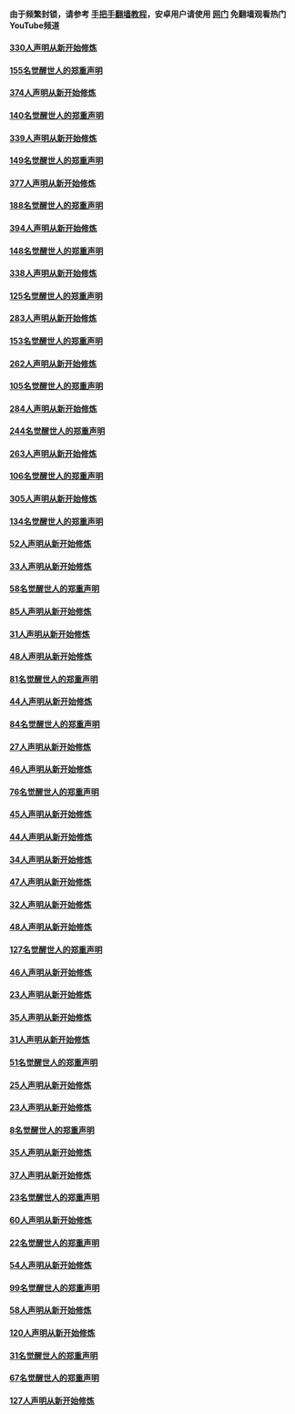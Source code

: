 #### 由于频繁封锁，请参考 [手把手翻墙教程](https://github.com/gfw-breaker/guides/wiki/)，安卓用户请使用 [网门](https://github.com/gfw-breaker/nogfw/blob/master/dl.md?t=05251301) 免翻墙观看热门YouTube频道 

#### [330人声明从新开始修炼](../pages/91/426139.md?t=05251301) 

#### [155名觉醒世人的郑重声明](../pages/91/426138.md?t=05251301) 

#### [374人声明从新开始修炼](../pages/91/425811.md?t=05251301) 

#### [140名觉醒世人的郑重声明](../pages/91/425810.md?t=05251301) 

#### [339人声明从新开始修炼](../pages/91/425690.md?t=05251301) 

#### [149名觉醒世人的郑重声明](../pages/91/425689.md?t=05251301) 

#### [377人声明从新开始修炼](../pages/91/424867.md?t=05251301) 

#### [188名觉醒世人的郑重声明](../pages/91/424866.md?t=05251301) 

#### [394人声明从新开始修炼](../pages/91/423914.md?t=05251301) 

#### [148名觉醒世人的郑重声明](../pages/91/423913.md?t=05251301) 

#### [338人声明从新开始修炼](../pages/91/423540.md?t=05251301) 

#### [125名觉醒世人的郑重声明](../pages/91/423539.md?t=05251301) 

#### [283人声明从新开始修炼](../pages/91/423296.md?t=05251301) 

#### [153名觉醒世人的郑重声明](../pages/91/423295.md?t=05251301) 

#### [262人声明从新开始修炼](../pages/91/423004.md?t=05251301) 

#### [105名觉醒世人的郑重声明](../pages/91/423003.md?t=05251301) 

#### [284人声明从新开始修炼](../pages/91/422707.md?t=05251301) 

#### [244名觉醒世人的郑重声明](../pages/91/422706.md?t=05251301) 

#### [263人声明从新开始修炼](../pages/91/422553.md?t=05251301) 

#### [106名觉醒世人的郑重声明](../pages/91/422552.md?t=05251301) 

#### [305人声明从新开始修炼](../pages/91/422153.md?t=05251301) 

#### [134名觉醒世人的郑重声明](../pages/91/422152.md?t=05251301) 

#### [52人声明从新开始修炼](../pages/91/421846.md?t=05251301) 

#### [33人声明从新开始修炼](../pages/91/421804.md?t=05251301) 

#### [58名觉醒世人的郑重声明](../pages/91/421845.md?t=05251301) 

#### [85人声明从新开始修炼](../pages/91/421769.md?t=05251301) 

#### [31人声明从新开始修炼](../pages/91/421763.md?t=05251301) 

#### [48人声明从新开始修炼](../pages/91/421605.md?t=05251301) 

#### [81名觉醒世人的郑重声明](../pages/91/421656.md?t=05251301) 

#### [44人声明从新开始修炼](../pages/91/421544.md?t=05251301) 

#### [84名觉醒世人的郑重声明](../pages/91/421543.md?t=05251301) 

#### [27人声明从新开始修炼](../pages/91/421465.md?t=05251301) 

#### [46人声明从新开始修炼](../pages/91/421454.md?t=05251301) 

#### [76名觉醒世人的郑重声明](../pages/91/421453.md?t=05251301) 

#### [45人声明从新开始修炼](../pages/91/421452.md?t=05251301) 

#### [44人声明从新开始修炼](../pages/91/421422.md?t=05251301) 

#### [34人声明从新开始修炼](../pages/91/421322.md?t=05251301) 

#### [47人声明从新开始修炼](../pages/91/421264.md?t=05251301) 

#### [32人声明从新开始修炼](../pages/91/421225.md?t=05251301) 

#### [48人声明从新开始修炼](../pages/91/421202.md?t=05251301) 

#### [127名觉醒世人的郑重声明](../pages/91/421224.md?t=05251301) 

#### [46人声明从新开始修炼](../pages/91/421203.md?t=05251301) 

#### [23人声明从新开始修炼](../pages/91/421138.md?t=05251301) 

#### [35人声明从新开始修炼](../pages/91/421122.md?t=05251301) 

#### [31人声明从新开始修炼](../pages/91/421081.md?t=05251301) 

#### [51名觉醒世人的郑重声明](../pages/91/421080.md?t=05251301) 

#### [25人声明从新开始修炼](../pages/91/421020.md?t=05251301) 

#### [23人声明从新开始修炼](../pages/91/420884.md?t=05251301) 

#### [8名觉醒世人的郑重声明](../pages/91/420883.md?t=05251301) 

#### [35人声明从新开始修炼](../pages/91/420809.md?t=05251301) 

#### [37人声明从新开始修炼](../pages/91/420766.md?t=05251301) 

#### [23名觉醒世人的郑重声明](../pages/91/420765.md?t=05251301) 

#### [60人声明从新开始修炼](../pages/91/420727.md?t=05251301) 

#### [22名觉醒世人的郑重声明](../pages/91/420726.md?t=05251301) 

#### [54人声明从新开始修炼](../pages/91/420529.md?t=05251301) 

#### [99名觉醒世人的郑重声明](../pages/91/420528.md?t=05251301) 

#### [58人声明从新开始修炼](../pages/91/420198.md?t=05251301) 

#### [120人声明从新开始修炼](../pages/91/420141.md?t=05251301) 

#### [31名觉醒世人的郑重声明](../pages/91/420197.md?t=05251301) 

#### [67名觉醒世人的郑重声明](../pages/91/420140.md?t=05251301) 

#### [127人声明从新开始修炼](../pages/91/420082.md?t=05251301) 

